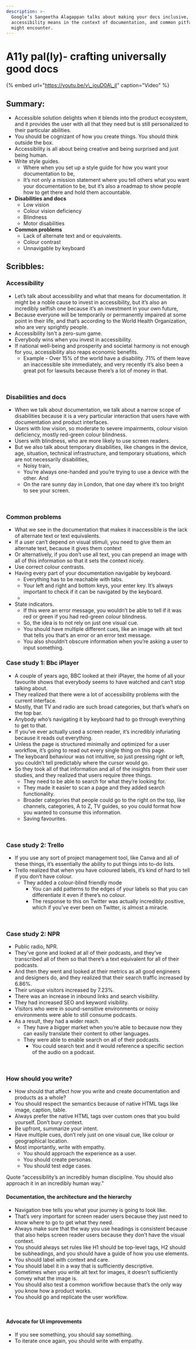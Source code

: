 ```yaml
---
description: >-
  Google’s Sangeetha Alagappan talks about making your docs inclusive, what
  accessibility means in the context of documentation, and common pitfalls you
  might encounter.
---
```


# A11y pal\(ly\)- crafting universally good docs



{% embed url="https://youtu.be/v\_jouD0A\_iI" caption="Video" %}

## Summary:

* Accessible solution delights when it blends into the product ecosystem, and it provides the user with all that they need but is still personalized to their particular abilities. 
* You should be cognizant of how you create things. You should think outside the box. 
* Accessibility is all about being creative and being surprised and just being human.
* Write style guides. 
  * Where when you set up a style guide for how you want your documentation to be, 
  * It’s not only a mission statement where you tell others what you want your documentation to be, but it’s also a roadmap to show people how to get there and hold them accountable. 
* **Disabilities and docs** 
  * Low vision
  * Colour vision deficiency 
  * Blindness
  * Motor disabilities
* **Common problems** 
  * Lack of alternate text and or equivalents.
  * Colour contrast
  * Unnavigable by keyboard

## Scribbles:

### Accessibility

* Let’s talk about accessibility and what that means for documentation. It might be a noble cause to invest in accessibility, but it’s also an incredibly selfish one because it’s an investment in your own future,
* Because everyone will be temporarily or permanently impaired at some point in their life, and that’s according to the World Health Organization, who are very sprightly people.
* Accessibility Isn't a zero-sum game.
* Everybody wins when you invest in accessibility. 
* If national well-being and prosperity and societal harmony is not enough for you, accessibility also reaps economic benefits. 
  * Example - Over 15% of the world have a disability. 71% of them leave an inaccessible site immediately, and very recently it’s also been a great pot for lawsuits because there’s a lot of money in that.

‌  


### Disabilities and docs 

* When we talk about documentation, we talk about a narrow scope of disabilities because it is a very particular interaction that users have with documentation and product interfaces. 
* Users with low vision, so moderate to severe impairments, colour vision deficiency, mostly red-green colour blindness. 
* Users with blindness, who are more likely to use screen readers. 
* But we also talk about temporary disabilities, like changes in the device, age, situation, technical infrastructure, and temporary situations, which are not necessarily disabilities, 
  * Noisy train, 
  * You’re always one-handed and you’re trying to use a device with the other. And 
  * On the rare sunny day in London, that one day where it’s too bright to see your screen. 

‌

### Common problems 

* What we see in the documentation that makes it inaccessible is the lack of alternate text or text equivalents. 
* If a user can’t depend on visual stimuli, you need to give them an alternate text, because it gives them context 
* Or alternatively, if you don’t use all text, you can prepend an image with all of this information so that it sets the context nicely.
* Use correct colour contrasts. 
* Having every part of your documentation navigable by keyboard.
  * Everything has to be reachable with tabs.
  * Your left and right and bottom keys, your enter key. It’s always important to check if it can be navigated by the keyboard.
  * 
* State indicators. 
  * If this were an error message, you wouldn’t be able to tell if it was red or green if you had red-green colour blindness. 
  * So, the idea is to not rely on just one visual cue. 
  * You should have multiple different cues, like an image with alt text that tells you that’s an error or an error text message. 
  * You also shouldn’t obscure information when you’re asking a user to input something.‌

### Case study 1: Bbc iPlayer

* A couple of years ago, BBC looked at their iPlayer, the home of all your favourite shows that everybody seems to have watched and can’t stop talking about. 
* They realized that there were a lot of accessibility problems with the current interface.
* Mostly, that TV and radio are such broad categories, but that’s what’s on the top bar.
* Anybody who’s navigating it by keyboard had to go through everything to get to that. 
*  If you’ve ever actually used a screen reader, it’s incredibly infuriating because it reads out everything. 
  * Unless the page is structured minimally and optimized for a user workflow, it’s going to read out every single thing on this page. 
* The keyboard behaviour was not intuitive, so just pressing right or left, you couldn’t tell predictably where the cursor would go. 
* So they took all of that information and all of the insights from their user studies, and they realized that users require three things. 
  * They need to be able to search for what they’re looking for. 
  * They made it easier to scan a page and they added search functionality. 
  * Broader categories that people could go to the right on the top, like channels, categories, A to Z, TV guides, so you could format how you wanted to consume this information. 
  * Saving favourites.

‌

### Case study 2: Trello

* If you use any sort of project management tool, like Canva and all of these things, it’s essentially the ability to put things into to-do lists.
* Trello realized that when you have coloured labels, it’s kind of hard to tell if you don’t have colour. 
  * They added a colour-blind friendly mode
    * You can add patterns to the edges of your labels so that you can differentiate it even if there’s no colour. 
    * The response to this on Twitter was actually incredibly positive, which if you’ve ever been on Twitter, is almost a miracle. 

‌  


### Case study 2: NPR

* Public radio, NPR. 
* They’ve gone and looked at all of their podcasts, and they’ve transcribed all of them so that there’s a text equivalent for all of their podcasts. 
* And then they went and looked at their metrics as all good engineers and designers do, and they realized that their search traffic increased by 6.86%. 
* Their unique visitors increased by 7.23%. 
* There was an increase in inbound links and search visibility.
* They had increased SEO and keyword visibility. 
* Visitors who were in sound-sensitive environments or noisy environments were able to still consume podcasts. 
* As a result, they had a wider reach. 
  * They have a bigger market when you’re able to because now they can easily translate their content to other languages. 
  * They were able to enable search on all of their podcasts. 
    * You could search text and it would reference a specific section of the audio on a podcast.

‌

### How should you write?

* How should that affect how you write and create documentation and products as a whole? 
* You should respect the semantics because of native HTML tags like image, caption, table. 
* Always prefer the native HTML tags over custom ones that you build yourself. Don’t bury context. 
* Be upfront, summarize your intent.
* Have multiple cues, don’t rely just on one visual cue, like colour or geographical location. 
* Most importantly, write with empathy. 
  * You should approach the experience as a user. 
  * You should create personas.
  * You should test edge cases‌.

Quote “accessibility’s an incredibly human discipline. You should also approach it in an incredibly human way.”  


#### Documentation, the architecture and the hierarchy 

* Navigation tree tells you what your journey is going to look like. 
* That’s very important for screen reader users because they just need to know where to go to get what they need. 
* Always make sure that the way you use headings is consistent because that also helps screen reader users because they don’t have the visual context. 
* You should always set rules like H1 should be top-level tags, H2 should be subheadings, and you should have a guide of how you use elements. 
* You should label with context and care. 
* You should label it in a way that is sufficiently descriptive. 
* Sometimes when you write alt text for images, it doesn’t sufficiently convey what the image is.
* You should also test a common workflow because that’s the only way you know how a product works. 
* You should go and replicate the user workflow. 

‌

#### Advocate for UI improvements

* If you see something, you should say something. 
* To iterate once again, you should write with empathy.

